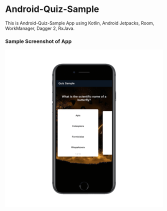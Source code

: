 # Android-Quiz-Sample
This is Android-Quiz-Sample App using Kotlin, Android Jetpacks, Room, WorkManager, Dagger 2, RxJava.

### Sample Screenshot of App
<img src = "https://github.com/amankumar367/Android-Quiz-Sample/blob/master/Android-Quiz-Sample.gif" />
